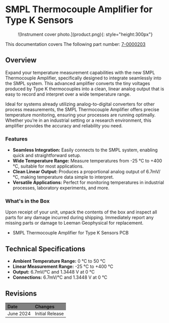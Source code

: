 # SMPL Thermocouple Amplifier for Type K Sensors
<center>
![Instrument cover photo.](product.png){: style="height:300px"}
</center>

This documentation covers The following part number: <a href="https://leemangeophysical.com/product/smpl-thermocouple-amplifier-for-type-k-sensors/" target="_blank" rel="noopener noreferrer">7-0000203</a>

## Overview
Expand your temperature measurement capabilities with the new SMPL Thermocouple
Amplifier, specifically designed to integrate seamlessly into the SMPL system.
This advanced amplifier converts the tiny voltages produced by Type K
thermocouples into a clean, linear analog output that is easy to record and
interpret over a wide temperature range.

Ideal for systems already utilizing analog-to-digital converters for other
process measurements, the SMPL Thermocouple Amplifier offers precise temperature
monitoring, ensuring your processes are running optimally. Whether you’re in an
industrial setting or a research environment, this amplifier provides the
accuracy and reliability you need.

### Features
* <b>Seamless Integration:</b> Easily connects to the SMPL system, enabling quick and straightforward setup.
* <b>Wide Temperature Range:</b> Measure temperatures from -25 °C to +400 °C, suitable for most applications.
* <b>Clean Linear Output:</b> Produces a proportional analog output of 6.7mV/°C, making temperature data simple to interpret.
* <b>Versatile Applications:</b> Perfect for monitoring temperatures in industrial processes, laboratory experiments, and more.

### What's in the Box
Upon receipt of your unit, unpack the contents of the box and inspect all parts
for any damage incurred during shipping. Immediately report any missing parts or
damage to Leeman Geophysical for replacement.  

* SMPL Thermocouple Amplifier for Type K Sensors PCB

## Technical Specifications
* <b>Ambient Temperature Range:</b> 0 °C to 50 °C
* <b>Linear Measurement Range:</b> -25 °C to +400 °C
* <b>Output:</b> 6.7mV/°C and 1.3448 V at 0 °C
* <b>Connections:</b> 6.7mV/°C and 1.3448 V at 0 °C

## Revisions
<table>
  <tr bgcolor="gray">
    <td><b>Date</b></td>
    <td><b>Changes</b></td>
  </tr>

  <tr>
    <td>June 2024</td>
    <td>Initial Release</td>
  </tr>
</table>

